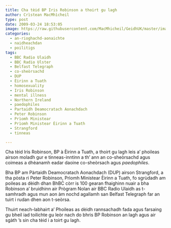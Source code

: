 ```yaml
---
title: Cha tèid BP Iris Robinson a thoirt gu lagh
author: Crìstean MacMhìcheil
type: post
date: 2009-03-24 18:53:05
image: https://raw.githubusercontent.com/MacMhicheil/GeidhUK/master/images/2009-03-24-cha-teid-bp-iris-robinson-a-thoirt-gu-lagh.jpg
categories:
  - an-rioghachd-aonaichte
  - naidheachdan
  - poilitigs
tags:
  - BBC Radio Ulaidh
  - BBC Radio Ulster
  - Belfast Telegraph
  - co-sheòrsachd
  - DUP
  - Èirinn a Tuath
  - homosexuality
  - Iris Robinson
  - mental illness
  - Northern Ireland
  - paedophiles
  - Partaidh Deamocratach Aonachdach
  - Peter Robinson
  - Prìomh Ministear
  - Prìomh Ministear Èirinn a Tuath
  - Strangford
  - tinneas

---
```

Cha tèid Iris Robinson, BP à Èirinn a Tuath, a thoirt gu lagh leis a&#8217; phoileas airson moladh gur e tinneas-inntinn a th&#8217; ann an co-sheòrsachd agus coimeas a dhèanamh eadar daoine co-sheòrsach agus _paedophiles_.

<!--more-->

Bha BP am Pàrtaidh Deamocratach Aonachdach (DUP) airson Strangford, a tha pòsta ri Peter Robinson, Prìomh Ministear Èirinn a Tuath, fo sgrùdadh am poileas as dèidh dhan BhBC còrr is 100 gearan fhaighinn nuair a bha Robinson a&#8217; bruidhinn air Prògram Nolan air BBC Radio Ulaidh as t-samhradh agus mun aon àm nochd agallamh san Belfast Telegraph far an tuirt i rudan dhen aon t-seòrsa.

Thuirt neach-labhairt a&#8217; Phoileas as dèidh rannsachadh fada agus farsaing gu bheil iad toilichte gu leòr nach do bhris BP Robinson an lagh agus air sgàth &#8217;s sin cha tèid i a toirt gu lagh.
